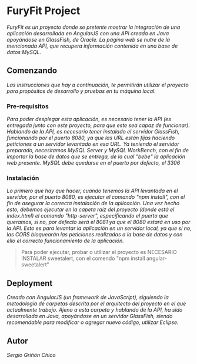 # FuryFit Project
_FuryFit es un proyecto donde se pretente mostrar la integración de una aplicación desarrollada en AngularJS con una API creada en Java apoyándose en GlassFish, de Oracle. La página web se nutre de la mencionada API, que recupera información contenida en una base de datos MySQL._

## Comenzando
_Las instrucciones que hay a continuación, te permitirán utilizar el proyecto para propósitos de desarrollo y pruebas en tu máquina local._

### Pre-requisitos
_Para poder desplegar esta aplicación, es necesario tener la API (es entregada junto con este proyecto, para que este sea capaz de funcionar)._
_Hablando de la API, es necesario tener instalado el servidor GlassFish, funcionando por el puerto 8080, ya que las URL están fijas haciendo peticiones a un servidor levantado en esa URL._
_Ya teniendo el servidor preparado, necesitamos MySQL Server y MySQL WorkBench, con el fin de importar la base de datos que se entrega, de la cual "bebe" la aplicación web presente. MySQL debe quedarse en el puerto por defecto, el 3306_

### Instalación
_Lo primero que hay que hacer, cuando tenemos la API levantada en el servidor, por el puerto 8080, es ejecutar el comando "npm install", con el fin de asegurar la correcta instalación de la aplicación._
_Una vez hecho esto, debemos ejecutar en la capeta raíz del proyecto (donde está el index.html) el comando "http-server", especificando el puerto que queramos, si no, por defecto será el 8081 ya que el 8080 estará en uso por la API. Esto es para levantar la aplicación en un servidor local, ya que si no, las CORS bloquearán las peticiones realizadas a la base de datos y con ello el correcto funcionamiento de la aplicación._
> Para poder ejecutar, probar o utilizar el proyecto es NECESARIO INSTALAR sweetalert, con el comendo "npm install angular-sweetalert"

## Deployment
_Creado con AngularJS (un framework de JavaScript), siguiendo la metodología de carpetas descrita por el arquitecto del proyecto en el que actualmente trabajo._
_Ajeno a esta carpeta y hablando de la API, ha sido desarrollada en Java, apoyándose en un servidor GlassFish, siendo recomendable para modificar o agregar nuevo código, utilizar Eclipse._

## Autor
_Sergio Griñón Chico_
